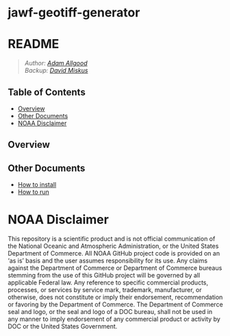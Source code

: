 # jawf-geotiff-generator

README
===============

> *Author: [Adam Allgood](mailto:adam.allgood@noaa.gov)*  
> *Backup: [David Miskus](mailto:david.miskus@noaa.gov)*

Table of Contents
-----------------

- [Overview](#overview)
- [Other Documents](#other-documents)
- [NOAA Disclaimer](#noaa-disclaimer)

Overview
---------------

Other Documents
---------------

- [How to install](docs/HOW-TO-INSTALL.md)
- [How to run](docs/HOW-TO-RUN.md)

NOAA Disclaimer
===============

This repository is a scientific product and is not official communication of the National Oceanic and Atmospheric Administration, or the United States Department of Commerce. All NOAA GitHub project code is provided on an ‘as is’ basis and the user assumes responsibility for its use. Any claims against the Department of Commerce or Department of Commerce bureaus stemming from the use of this GitHub project will be governed by all applicable Federal law. Any reference to specific commercial products, processes, or services by service mark, trademark, manufacturer, or otherwise, does not constitute or imply their endorsement, recommendation or favoring by the Department of Commerce. The Department of Commerce seal and logo, or the seal and logo of a DOC bureau, shall not be used in any manner to imply endorsement of any commercial product or activity by DOC or the United States Government.
